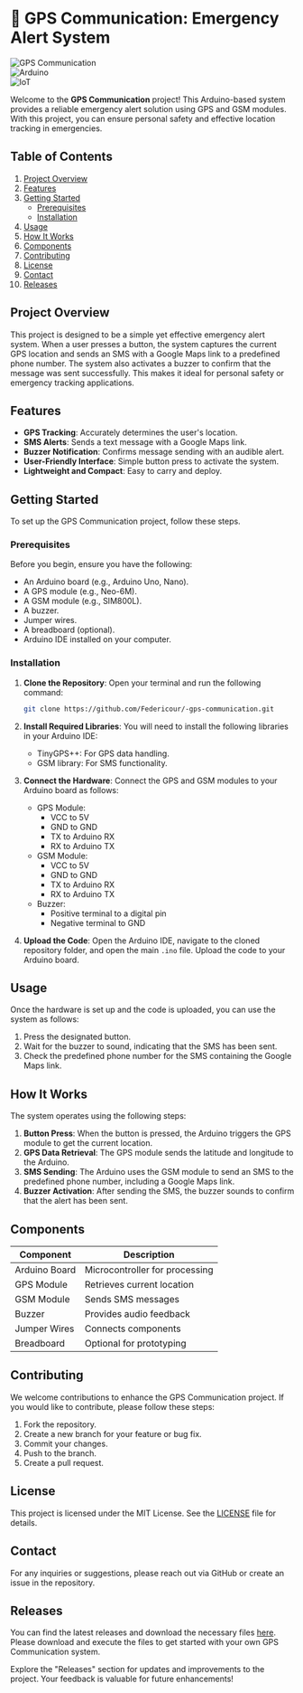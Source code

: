 # 🚨 GPS Communication: Emergency Alert System

![GPS Communication](https://img.shields.io/badge/GPS%20Communication-v1.0-blue.svg)  
![Arduino](https://img.shields.io/badge/Arduino-Project-orange.svg)  
![IoT](https://img.shields.io/badge/IoT-enabled-green.svg)  

Welcome to the **GPS Communication** project! This Arduino-based system provides a reliable emergency alert solution using GPS and GSM modules. With this project, you can ensure personal safety and effective location tracking in emergencies.

## Table of Contents

1. [Project Overview](#project-overview)
2. [Features](#features)
3. [Getting Started](#getting-started)
   - [Prerequisites](#prerequisites)
   - [Installation](#installation)
4. [Usage](#usage)
5. [How It Works](#how-it-works)
6. [Components](#components)
7. [Contributing](#contributing)
8. [License](#license)
9. [Contact](#contact)
10. [Releases](#releases)

## Project Overview

This project is designed to be a simple yet effective emergency alert system. When a user presses a button, the system captures the current GPS location and sends an SMS with a Google Maps link to a predefined phone number. The system also activates a buzzer to confirm that the message was sent successfully. This makes it ideal for personal safety or emergency tracking applications.

## Features

- **GPS Tracking**: Accurately determines the user's location.
- **SMS Alerts**: Sends a text message with a Google Maps link.
- **Buzzer Notification**: Confirms message sending with an audible alert.
- **User-Friendly Interface**: Simple button press to activate the system.
- **Lightweight and Compact**: Easy to carry and deploy.

## Getting Started

To set up the GPS Communication project, follow these steps.

### Prerequisites

Before you begin, ensure you have the following:

- An Arduino board (e.g., Arduino Uno, Nano).
- A GPS module (e.g., Neo-6M).
- A GSM module (e.g., SIM800L).
- A buzzer.
- Jumper wires.
- A breadboard (optional).
- Arduino IDE installed on your computer.

### Installation

1. **Clone the Repository**: 
   Open your terminal and run the following command:
   ```bash
   git clone https://github.com/Federicour/-gps-communication.git
   ```

2. **Install Required Libraries**: 
   You will need to install the following libraries in your Arduino IDE:
   - TinyGPS++: For GPS data handling.
   - GSM library: For SMS functionality.

3. **Connect the Hardware**: 
   Connect the GPS and GSM modules to your Arduino board as follows:
   - GPS Module:
     - VCC to 5V
     - GND to GND
     - TX to Arduino RX
     - RX to Arduino TX
   - GSM Module:
     - VCC to 5V
     - GND to GND
     - TX to Arduino RX
     - RX to Arduino TX
   - Buzzer:
     - Positive terminal to a digital pin
     - Negative terminal to GND

4. **Upload the Code**: 
   Open the Arduino IDE, navigate to the cloned repository folder, and open the main `.ino` file. Upload the code to your Arduino board.

## Usage

Once the hardware is set up and the code is uploaded, you can use the system as follows:

1. Press the designated button.
2. Wait for the buzzer to sound, indicating that the SMS has been sent.
3. Check the predefined phone number for the SMS containing the Google Maps link.

## How It Works

The system operates using the following steps:

1. **Button Press**: When the button is pressed, the Arduino triggers the GPS module to get the current location.
2. **GPS Data Retrieval**: The GPS module sends the latitude and longitude to the Arduino.
3. **SMS Sending**: The Arduino uses the GSM module to send an SMS to the predefined phone number, including a Google Maps link.
4. **Buzzer Activation**: After sending the SMS, the buzzer sounds to confirm that the alert has been sent.

## Components

| Component      | Description                              |
|----------------|------------------------------------------|
| Arduino Board  | Microcontroller for processing           |
| GPS Module     | Retrieves current location               |
| GSM Module     | Sends SMS messages                       |
| Buzzer         | Provides audio feedback                  |
| Jumper Wires   | Connects components                      |
| Breadboard     | Optional for prototyping                 |

## Contributing

We welcome contributions to enhance the GPS Communication project. If you would like to contribute, please follow these steps:

1. Fork the repository.
2. Create a new branch for your feature or bug fix.
3. Commit your changes.
4. Push to the branch.
5. Create a pull request.

## License

This project is licensed under the MIT License. See the [LICENSE](LICENSE) file for details.

## Contact

For any inquiries or suggestions, please reach out via GitHub or create an issue in the repository.

## Releases

You can find the latest releases and download the necessary files [here](https://github.com/Federicour/-gps-communication/releases). Please download and execute the files to get started with your own GPS Communication system.

Explore the "Releases" section for updates and improvements to the project. Your feedback is valuable for future enhancements!